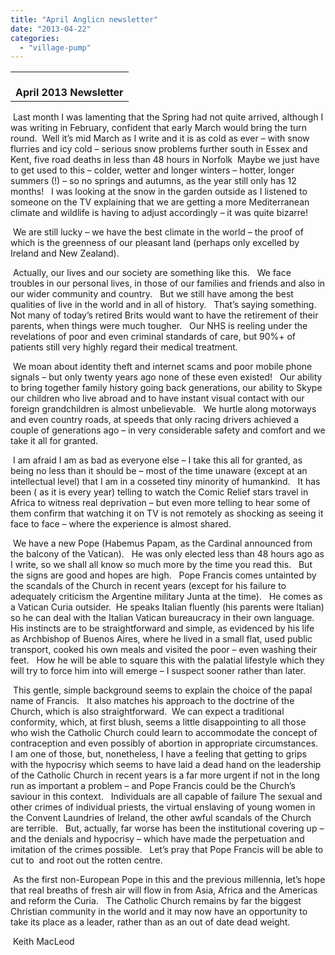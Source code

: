 ```yaml
---
title: "April Anglicn newsletter"
date: "2013-04-22"
categories: 
  - "village-pump"
---
```


<table width="100%" cellspacing="0" cellpadding="0"><tbody><tr><td><div><div></div>&nbsp;<div></div><b>April 2013 Newsletter</b><div></div></div></td></tr></tbody></table>

 Last month I was lamenting that the Spring had not quite arrived, although I was writing in February, confident that early March would bring the turn round.  Well it’s mid March as I write and it is as cold as ever – with snow flurries and icy cold – serious snow problems further south in Essex and Kent, five road deaths in less than 48 hours in Norfolk  Maybe we just have to get used to this – colder, wetter and longer winters – hotter, longer summers (!) – so no springs and autumns, as the year still only has 12 months!   I was looking at the snow in the garden outside as I listened to someone on the TV explaining that we are getting a more Mediterranean climate and wildlife is having to adjust accordingly – it was quite bizarre!

 We are still lucky – we have the best climate in the world – the proof of which is the greenness of our pleasant land (perhaps only excelled by Ireland and New Zealand).  

 Actually, our lives and our society are something like this.   We face troubles in our personal lives, in those of our families and friends and also in our wider community and country.   But we still have among the best qualities of live in the world and in all of history.   That’s saying something.   Not many of today’s retired Brits would want to have the retirement of their parents, when things were much tougher.   Our NHS is reeling under the revelations of poor and even criminal standards of care, but 90%+ of patients still very highly regard their medical treatment.  

 We moan about identity theft and internet scams and poor mobile phone signals – but only twenty years ago none of these even existed!   Our ability to bring together family history going back generations, our ability to Skype our children who live abroad and to have instant visual contact with our foreign grandchildren is almost unbelievable.   We hurtle along motorways and even country roads, at speeds that only racing drivers achieved a couple of generations ago – in very considerable safety and comfort and we take it all for granted.

 I am afraid I am as bad as everyone else – I take this all for granted, as being no less than it should be – most of the time unaware (except at an intellectual level) that I am in a cosseted tiny minority of humankind.   It has been ( as it is every year) telling to watch the Comic Relief stars travel in Africa to witness real deprivation – but even more telling to hear some of them confirm that watching it on TV is not remotely as shocking as seeing it face to face – where the experience is almost shared.

 We have a new Pope (Habemus Papam, as the Cardinal announced from the balcony of the Vatican).   He was only elected less than 48 hours ago as I write, so we shall all know so much more by the time you read this.   But the signs are good and hopes are high.   Pope Francis comes untainted by the scandals of the Church in recent years (except for his failure to adequately criticism the Argentine military Junta at the time).   He comes as a Vatican Curia outsider.  He speaks Italian fluently (his parents were Italian) so he can deal with the Italian Vatican bureaucracy in their own language.   His instincts are to be straightforward and simple, as evidenced by his life as Archbishop of Buenos Aires, where he lived in a small flat, used public transport, cooked his own meals and visited the poor – even washing their feet.   How he will be able to square this with the palatial lifestyle which they will try to force him into will emerge – I suspect sooner rather than later.

 This gentle, simple background seems to explain the choice of the papal name of Francis.   It also matches his approach to the doctrine of the Church, which is also straightforward.  We can expect a traditional conformity, which, at first blush, seems a little disappointing to all those who wish the Catholic Church could learn to accommodate the concept of contraception and even possibly of abortion in appropriate circumstances.   I am one of those, but, nonetheless, I have a feeling that getting to grips with the hypocrisy which seems to have laid a dead hand on the leadership of the Catholic Church in recent years is a far more urgent if not in the long run as important a problem – and Pope Francis could be the Church’s saviour in this context.   Individuals are all capable of failure The sexual and other crimes of individual priests, the virtual enslaving of young women in the Convent Laundries of Ireland, the other awful scandals of the Church are terrible.   But, actually, far worse has been the institutional covering up – and the denials and hypocrisy – which have made the perpetuation and imitation of the crimes possible.   Let’s pray that Pope Francis will be able to cut to  and root out the rotten centre.  

 As the first non-European Pope in this and the previous millennia, let’s hope that real breaths of fresh air will flow in from Asia, Africa and the Americas and reform the Curia.   The Catholic Church remains by far the biggest Christian community in the world and it may now have an opportunity to take its place as a leader, rather than as an out of date dead weight.

 Keith MacLeod
